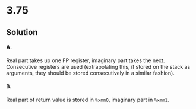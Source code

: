 # 3.75

## Solution

#### A.

Real part takes up one FP register, imaginary part takes the next.
Consecutive registers are used (extrapolating this, if stored
on the stack as arguments, they should be stored consecutively
in a similar fashion).

#### B.

Real part of return value is stored in `%xmm0`, imaginary part in
`%xmm1`.
